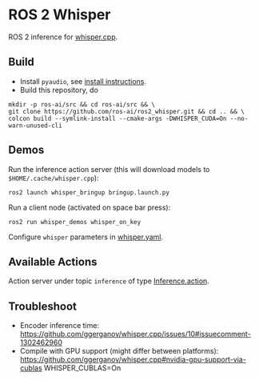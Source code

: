 # ROS 2 Whisper
ROS 2 inference for [whisper.cpp](https://github.com/ggerganov/whisper.cpp).

## Build
- Install `pyaudio`, see [install instructions](https://pypi.org/project/PyAudio/).
- Build this repository, do
```shell
mkdir -p ros-ai/src && cd ros-ai/src && \
git clone https://github.com/ros-ai/ros2_whisper.git && cd .. && \
colcon build --symlink-install --cmake-args -DWHISPER_CUDA=On --no-warn-unused-cli
```

## Demos
Run the inference action server (this will download models to `$HOME/.cache/whisper.cpp`):
```shell
ros2 launch whisper_bringup bringup.launch.py
```
Run a client node (activated on space bar press):
```shell
ros2 run whisper_demos whisper_on_key
```

Configure `whisper` parameters in [whisper.yaml](whisper_server/config//whisper.yaml).

## Available Actions
Action server under topic `inference` of type [Inference.action](whisper_msgs/action/Inference.action).

## Troubleshoot
- Encoder inference time: https://github.com/ggerganov/whisper.cpp/issues/10#issuecomment-1302462960
- Compile with GPU support (might differ between platforms): https://github.com/ggerganov/whisper.cpp#nvidia-gpu-support-via-cublas WHISPER_CUBLAS=On
